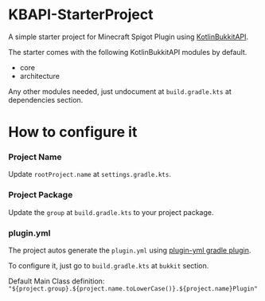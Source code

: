 # KBAPI-StarterProject

A simple starter project for Minecraft Spigot Plugin using [KotlinBukkitAPI](https://github.com/DevSrSouza/KotlinBukkitAPI/).

The starter comes with the following KotlinBukkitAPI modules by default.
- core
- architecture

Any other modules needed, just undocument at `build.gradle.kts` at dependencies section.

# How to configure it

### Project Name 
Update `rootProject.name` at `settings.gradle.kts`.

### Project Package
Update the `group` at `build.gradle.kts` to your project package.

### plugin.yml

The project autos generate the `plugin.yml` using [plugin-yml gradle plugin](https://github.com/Minecrell/plugin-yml).

To configure it, just go to `build.gradle.kts` at `bukkit` section.

Default Main Class definition: `"${project.group}.${project.name.toLowerCase()}.${project.name}Plugin"`
